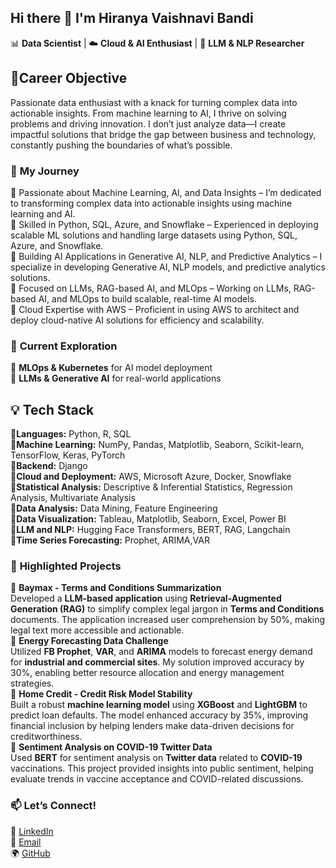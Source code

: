 ## **Hi there 👋 I'm Hiranya Vaishnavi Bandi**
📊 **Data Scientist** | ☁️ **Cloud & AI Enthusiast** | 🤖 **LLM & NLP Researcher**

## 🌟**Career Objective**
Passionate data enthusiast with a knack for turning complex data into actionable insights. From machine learning to AI, I thrive on solving problems and driving innovation. I don’t just analyze data—I create impactful solutions that bridge the gap between business and technology, constantly pushing the boundaries of what’s possible.

### 🚀 **My Journey**  
🔹 Passionate about Machine Learning, AI, and Data Insights – I’m dedicated to transforming complex data into actionable insights using machine learning and AI.<br>
🔹 Skilled in Python, SQL, Azure, and Snowflake – Experienced in deploying scalable ML solutions and handling large datasets using Python, SQL, Azure, and Snowflake.<br>
🔹 Building AI Applications in Generative AI, NLP, and Predictive Analytics – I specialize in developing Generative AI, NLP models, and predictive analytics solutions.<br>
🔹 Focused on LLMs, RAG-based AI, and MLOps – Working on LLMs, RAG-based AI, and MLOps to build scalable, real-time AI models.<br>
🔹 Cloud Expertise with AWS – Proficient in using AWS to architect and deploy cloud-native AI solutions for efficiency and scalability. 

### 🌱 **Current Exploration**  
🚀 **MLOps & Kubernetes** for AI model deployment  
🧠 **LLMs & Generative AI** for real-world applications  

## 💡 **Tech Stack**

🔹**Languages:** Python, R, SQL <br>
🔹**Machine Learning:** NumPy, Pandas, Matplotlib, Seaborn, Scikit-learn, TensorFlow, Keras, PyTorch  <br>
🔹**Backend:** Django  <br>
🔹**Cloud and Deployment:** AWS, Microsoft Azure, Docker, Snowflake  <br>
🔹**Statistical Analysis:** Descriptive & Inferential Statistics, Regression Analysis, Multivariate Analysis  <br>
🔹**Data Analysis:** Data Mining, Feature Engineering  <br>
🔹**Data Visualization:** Tableau, Matplotlib, Seaborn, Excel, Power BI  <br>
🔹**LLM and NLP:** Hugging Face Transformers, BERT, RAG, Langchain  <br>
🔹**Time Series Forecasting:** Prophet, ARIMA,VAR  <br>



### 📂 **Highlighted Projects**

🔹 **Baymax - Terms and Conditions Summarization**  
Developed a **LLM-based application** using **Retrieval-Augmented Generation (RAG)** to simplify complex legal jargon in **Terms and Conditions** documents. The application increased user comprehension by 50%, making legal text more accessible and actionable.<br>
🔹 **Energy Forecasting Data Challenge**  
Utilized **FB Prophet**, **VAR**, and **ARIMA** models to forecast energy demand for **industrial and commercial sites**. My solution improved accuracy by 30%, enabling better resource allocation and energy management strategies.<br>
🔹 **Home Credit - Credit Risk Model Stability**  
Built a robust **machine learning model** using **XGBoost** and **LightGBM** to predict loan defaults. The model enhanced accuracy by 35%, improving financial inclusion by helping lenders make data-driven decisions for creditworthiness.<br>
🔹 **Sentiment Analysis on COVID-19 Twitter Data**  
Used **BERT** for sentiment analysis on **Twitter data** related to **COVID-19** vaccinations. This project provided insights into public sentiment, helping evaluate trends in vaccine acceptance and COVID-related discussions. 


### 📫 **Let’s Connect!**  
🔗 [LinkedIn](https://www.linkedin.com/in/hbandi2002)  
📧 [Email](mailto:hbandi0107@gmail.com)  
🌍 [GitHub](https://github.com/Hiranyabandi)

